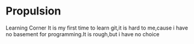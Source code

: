 # Propulsion
Learning Corner
It is my first time to learn git,it is hard to me,cause i have no basement for programming.It is rough,but i have no choice
